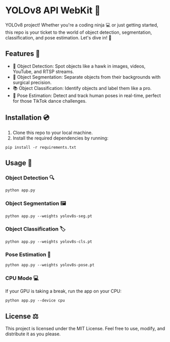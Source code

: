 # YOLOv8 API WebKit 🤖

YOLOv8 project! Whether you're a coding ninja 💻 or just getting started, this repo is your ticket to the world of object detection, segmentation, classification, and pose estimation. Let's dive in! 🌊

## Features 🚀

- 🎯 Object Detection: Spot objects like a hawk in images, videos, YouTube, and RTSP streams.
- 🎨 Object Segmentation: Separate objects from their backgrounds with surgical precision.
- 📚 Object Classification: Identify objects and label them like a pro.
- 🕺 Pose Estimation: Detect and track human poses in real-time, perfect for those TikTok dance challenges.

## Installation 💿

1. Clone this repo to your local machine.
2. Install the required dependencies by running:

```
pip install -r requirements.txt
```

## Usage 🚀

### Object Detection 🔍

```
python app.py
```

### Object Segmentation 🖼️

```
python app.py --weights yolov8s-seg.pt
```

### Object Classification 🏷️

```
python app.py --weights yolov8s-cls.pt
```

### Pose Estimation 🕺

```
python app.py --weights yolov8s-pose.pt
```

### CPU Mode 💻

If your GPU is taking a break, run the app on your CPU:

```
python app.py --device cpu
```

## License ⚖️

This project is licensed under the MIT License. Feel free to use, modify, and distribute it as you please.
